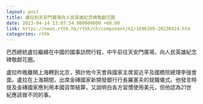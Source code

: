 ```yaml
---
layout: post
title: 盧拉到天安門廣場向人民英雄紀念碑敬獻花圈
date: 2023-04-14 13:07:54.000000000 +08:00
link: https://news.rthk.hk/rthk/ch/component/k2/1696209-20230414.htm
categories: rthk
---
```


巴西總統盧拉繼續在中國的國事訪問行程，中午前往天安門廣場，向人民英雄紀念碑敬獻花圈。

盧拉昨晚離開上海轉到北京，預計他今天會與國家主席習近平及國務院總理李強會面。盧拉在上海期間，出席金磚國家新開發銀行行長羅塞夫的就職儀式。他發言時提及金磚國家應利用本國貨幣結算，又說明白各方習慣使用美元，但他認為21世紀應該做不同的事。
